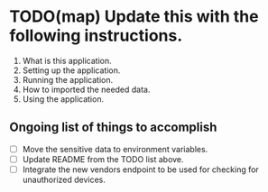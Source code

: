 # TODO(map) Update this with the following instructions.

1. What is this application.
2. Setting up the application.
3. Running the application.
4. How to imported the needed data.
5. Using the application.

## Ongoing list of things to accomplish
- [ ] Move the sensitive data to environment variables.
- [ ] Update README from the TODO list above.
- [ ] Integrate the new vendors endpoint to be used for checking for unauthorized devices. 
